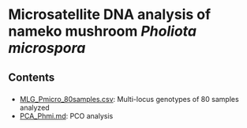 # Microsatellite DNA analysis of nameko mushroom <i>Pholiota microspora</i>

## Contents
###
* [MLG_Pmicro_80samples.csv](MLG_Pmicro_80samples.csv): Multi-locus genotypes of 80 samples analyzed
* [PCA_Phmi.md](https://github.com/akihirao/nameko_SSR/PCA_Phmi.md): PCO analysis

